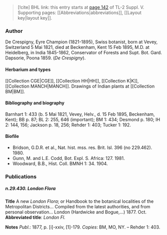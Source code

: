 > [!cite] BHL link: this entry starts at [page 142](https://www.biodiversitylibrary.org/item/103833#page/154/mode/1up) of TL-2 Suppl. V.
> Supporting pages: [[Abbreviations|abbreviations]], [[Layout key|layout key]].

### Author

De Crespigny, Eyre Champion (1821-1895), Swiss botanist, born at Vevey, Switzerland 5 Mai 1821, died at Beckenham, Kent 15 Feb 1895, M.D. at Heidelberg, in India 1845-1862, Conservator of Forests and Supt. Bot. Gard. Dapsorie, Poona 1859. (*De Crespigny*).

#### Herbarium and types

[[Collection CGE|CGE]], [[Collection HH|HH]], [[Collection K|K]], [[Collection MANCH|MANCH]]. Drawings of Indian plants at [[Collection BM|BM]].

#### Bibliography and biography

Barnhart 1: 433 (b. 5 Mai 1821, Vevey, Helv., d. 15 Feb 1895, Beckenham, Kent); BB p. 87; BL 2: 255, 646 (important); BM 1: 434; Desmond p. 180; IH 2: 144, 156; Jackson p. 18, 256; Rehder 1: 403; Tucker 1: 192.

#### Biofile

- Bridson, G.D.R. et al., Nat. hist. mss. res. Brit. Isl. 396 (no 229.462). 1980.
- Gunn, M. and L.E. Codd, Bot. Expl. S. Africa: 127. 1981.
- Woodward, B.B., Hist. Coll. BMNH 1: 34. 1904.

### Publications

##### n.29.430. London Flora

**Title**
A new *London Flora*; or Handbook to the botanical localities of the Metropolitan Districts... Compiled from the latest authorities, and from personal observation... London (Hardwicke and Bogue,...) 1877. Oct.
**Abbreviated title**: *London Fl.*

**Notes**
*Publ*.: 1877, p. \[i\]-xxiv, \[1\]-179. *Copies*: BM, MO, NY. – Rehder 1: 403.

